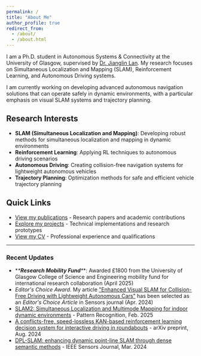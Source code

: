 ```yaml
---
permalink: /
title: "About Me"
author_profile: true
redirect_from: 
  - /about/
  - /about.html
---
```


I am a Ph.D. student in Autonomous Systems & Connectivity at the University of Glasgow, supervised by [Dr. Jianglin Lan](https://www.gla.ac.uk/schools/engineering/staff/jianglinlan/). My research focuses on Simultaneous Localization and Mapping (SLAM), Reinforcement Learning, and Autonomous Driving systems.

I am currently working on developing advanced autonomous navigation solutions that can operate safely in dynamic environments, with a particular emphasis on visual SLAM systems and trajectory planning.

## Research Interests

- **SLAM (Simultaneous Localization and Mapping)**: Developing robust methods for simultaneous localization and mapping in dynamic environments
- **Reinforcement Learning**: Applying RL techniques to autonomous driving scenarios
- **Autonomous Driving**: Creating collision-free navigation systems for lightweight autonomous vehicles
- **Trajectory Planning**: Optimization methods for safe and efficient vehicle trajectory planning

## Quick Links

- [View my publications](/publications/) - Research papers and academic contributions
- [Explore my projects](/projects/) - Technical implementations and research prototypes
- [View my CV](/cv/) - Professional experience and qualifications

---

### Recent Updates

- \***\*****Research Mobility Fund*****\***: Awarded £1800 from the University of Glasgow College of Science and Engineering mobility fund for international research collaboration (April 2025)
- *Editor's Choice Award*. My article ["Enhanced Visual SLAM for Collision-Free Driving with Lightweight Autonomous Cars"](https://www.mdpi.com/1424-8220/24/19/6258) has been selected as an *Editor's Choice Article* in Sensors journal (Apr. 2024)
-  [SLAM2: Simultaneous Localization and Multimode Mapping for indoor dynamic environments](https://www.sciencedirect.com/science/article/pii/S0031320324008057) - Pattern Recognition, Feb. 2025
- [A conflicts-free, speed-lossless KAN-based reinforcement learning decision system for interactive driving in roundabouts](https://arxiv.org/html/2408.08242v1/) - arXiv preprint, Aug. 2024 
-  [DPL-SLAM: enhancing dynamic point-line SLAM through dense semantic methods](https://ieeexplore.ieee.org/abstract/document/10477312) - IEEE Sensors Journal, Mar. 2024

